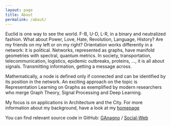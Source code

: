 ```yaml
---
layout: page
title: About
permalink: /about/
---
```


Euclid is one way to see the world. F-B, U-D, L-R, in a binary and neutralized fashion. What about Power, Love, Hate, Revolution, Language, History? Are my friends on my left or on my right? Orientation works differently in a network: it is political. Networks, represented as graphs, have manifold geometries with spectral, quantum metrics. In society, transportation, telecommunication, logistics, epidemic outbreaks, proteins, ..., it is all about signals. Transmitting information, getting a message across.

Mathematically, a node is defined only if connected and can be identified by its position in the network. An exciting approach on the topic is Representation Learning on Graphs as exemplified by modern researchers who merge Graph Theory, Signal Processing and Deep Learning.

My focus is on applications in Architecture and the City. For more information about my background, have a look at my [homepage](http://anagno.com/)


You can find relevant source code in GitHub:
[GAnagno][GAnagno-organization] /
[Social-Web](https://github.com/GAnagno/Social-Web)


[GAnagno-organization]: https://github.com/GAnagno
